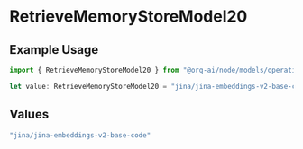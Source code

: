# RetrieveMemoryStoreModel20

## Example Usage

```typescript
import { RetrieveMemoryStoreModel20 } from "@orq-ai/node/models/operations";

let value: RetrieveMemoryStoreModel20 = "jina/jina-embeddings-v2-base-code";
```

## Values

```typescript
"jina/jina-embeddings-v2-base-code"
```